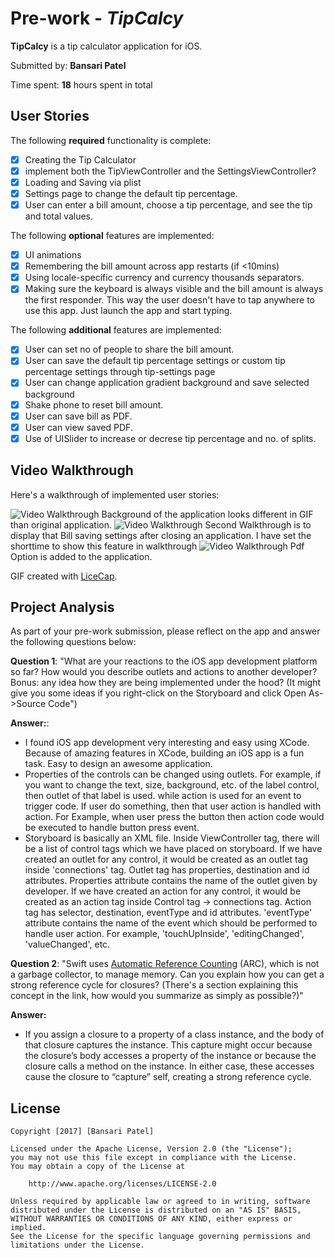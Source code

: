 # Pre-work - *TipCalcy*

**TipCalcy** is a tip calculator application for iOS.

Submitted by: **Bansari Patel**

Time spent: **18** hours spent in total

## User Stories

The following **required** functionality is complete:

- [x] Creating the Tip Calculator
- [x] implement both the TipViewController and the SettingsViewController?
- [x] Loading and Saving via plist
- [x] Settings page to change the default tip percentage.
- [x] User can enter a bill amount, choose a tip percentage, and see the tip and total values.

The following **optional** features are implemented:
- [x] UI animations
- [x] Remembering the bill amount across app restarts (if <10mins)
- [x] Using locale-specific currency and currency thousands separators.
- [x] Making sure the keyboard is always visible and the bill amount is always the first responder. This way the user doesn't have to tap anywhere to use this app. Just launch the app and start typing.

The following **additional** features are implemented:

- [x] User can set no of people to share the bill amount. 
- [x] User can save the default tip percentage settings or custom tip percentage settings through tip-settings page
- [x] User can change application gradient background and save selected background
- [x] Shake phone to reset bill amount.
- [x] User can save bill as PDF.
- [x] User can view saved PDF.
- [x] Use of UISlider to increase or decrese tip percentage and no. of splits.

## Video Walkthrough 

Here's a walkthrough of implemented user stories:

<img src='http://i.imgur.com/rpat0Km.gif' title='Video Walkthrough' width='' alt='Video Walkthrough' />
Background of the application looks different in GIF than original application.

<img src='http://i.imgur.com/t46dUaP.gif' title='Video Walkthrough Updated' width='' alt='Video Walkthrough' />
Second Walkthrough is to display that Bill saving settings after closing an application. I have set the shorttime to show this feature in walkthrough

<img src='http://i.imgur.com/0cqYcre.gif' title='Video Walkthrough Updated' width='' alt='Video Walkthrough' />
Pdf Option is added to the application.

GIF created with [LiceCap](http://www.cockos.com/licecap/).

## Project Analysis

As part of your pre-work submission, please reflect on the app and answer the following questions below:

**Question 1**: "What are your reactions to the iOS app development platform so far? How would you describe outlets and actions to another developer? Bonus: any idea how they are being implemented under the hood? (It might give you some ideas if you right-click on the Storyboard and click Open As->Source Code")

**Answer:**:
- I found iOS app development very interesting and easy using XCode. Because of amazing features in XCode, building an iOS app is a fun task. Easy to design an awesome application.
- Properties of the controls can be changed using outlets. For example, if you want to change the text, size, background, etc. of the label control, then outlet of that label is used. while action is used for an event to trigger code. If user do something, then that user action is handled with action. For Example, when user press the button then action code would be executed to handle button press event.
- Storyboard is basically an XML file. Inside ViewController tag, there will be a list of control tags which we have placed on storyboard. If we have created an outlet for any control, it would be created as an outlet tag inside 'connections' tag. Outlet tag has properties, destination and id attributes. Properties attribute contains the name of the outlet given by developer. If we have created an action for any control, it would be created as an action tag inside Control tag -> connections tag. Action tag has selector, destination, eventType and id attributes. 'eventType' attribute contains the name of the event which should be performed to handle user action. For example, 'touchUpInside', 'editingChanged', 'valueChanged', etc.

**Question 2**: "Swift uses [Automatic Reference Counting](https://developer.apple.com/library/content/documentation/Swift/Conceptual/Swift_Programming_Language/AutomaticReferenceCounting.html#//apple_ref/doc/uid/TP40014097-CH20-ID49) (ARC), which is not a garbage collector, to manage memory. Can you explain how you can get a strong reference cycle for closures? (There's a section explaining this concept in the link, how would you summarize as simply as possible?)"

**Answer:** 

- If you assign a closure to a property of a class instance, and the body of that closure captures the instance. This capture might occur because the closure’s body accesses a property of the instance  or because the closure calls a method on the instance. In either case, these accesses cause the closure to “capture” self, creating a strong reference cycle.

## License

    Copyright [2017] [Bansari Patel]

    Licensed under the Apache License, Version 2.0 (the "License");
    you may not use this file except in compliance with the License.
    You may obtain a copy of the License at

        http://www.apache.org/licenses/LICENSE-2.0

    Unless required by applicable law or agreed to in writing, software
    distributed under the License is distributed on an "AS IS" BASIS,
    WITHOUT WARRANTIES OR CONDITIONS OF ANY KIND, either express or implied.
    See the License for the specific language governing permissions and
    limitations under the License.
